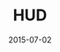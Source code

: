 ---
title: HUD
description: Heads-up display for the NUKEX composing
client:
skills:
  - User Interface
  - Motion Design
date: 2015-07-02
finished: true
permalink: false
thumbnail: src/static/work/hud.jpg
---